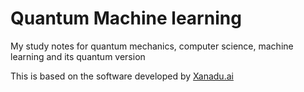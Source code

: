 # Quantum Machine learning
My study notes for quantum mechanics, computer science, machine learning and its quantum version

This is based on the software developed by [Xanadu.ai](https://www.xanadu.ai)
